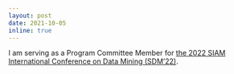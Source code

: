 ```yaml
---
layout: post
date: 2021-10-05
inline: true
---
```


I am serving as a Program Committee Member for [the 2022 SIAM International Conference on Data Mining (SDM’22)](https://www.siam.org/conferences/cm/conference/sdm22).